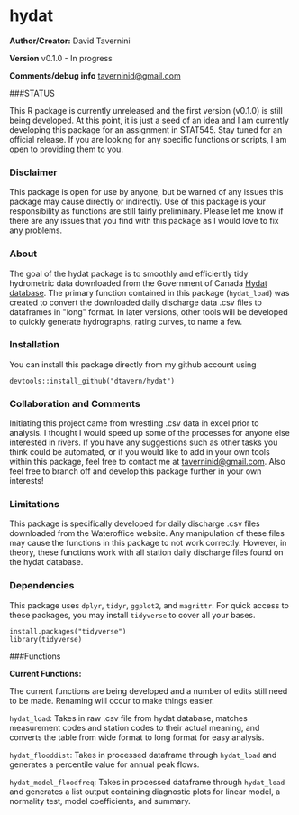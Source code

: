 # hydat

**Author/Creator:** David Tavernini

**Version** v0.1.0 - In progress

**Comments/debug info** taverninid@gmail.com

###STATUS

This R package is currently unreleased and the first version (v0.1.0) is still being developed. At this point, it is just a seed of an idea and I am currently developing this package for an assignment in STAT545. Stay tuned for an official release. If you are looking for any specific functions or scripts, I am open to providing them to you.

### Disclaimer

This package is open for use by anyone, but be warned of any issues this package may cause directly or indirectly. Use of this package is your responsibility as functions are still fairly preliminary. Please let me know if there are any issues that you find with this package as I would love to fix any problems.

### About

The goal of the hydat package is to smoothly and efficiently tidy hydrometric data downloaded from the Government of Canada [Hydat database](https://wateroffice.ec.gc.ca/search/search_e.html?sType=h2oArc). The primary function contained in this package (`hydat_load`) was created to convert the downloaded daily discharge data .csv files to dataframes in "long" format. In later versions, other tools will be developed to quickly generate hydrographs, rating curves, to name a few.

### Installation

You can install this package directly from my github account using 

```
devtools::install_github("dtavern/hydat")
```

### Collaboration and Comments

Initiating this project came from wrestling .csv data in excel prior to analysis. I thought I would speed up some of the processes for anyone else interested in rivers. If you have any suggestions such as other tasks you think could be automated, or if you would like to add in your own tools within this package, feel free to contact me at taverninid@gmail.com. Also feel free to branch off and develop this package further in your own interests!

### Limitations

This package is specifically developed for daily discharge .csv files downloaded from the Wateroffice website. Any manipulation of these files may cause the functions in this package to not work correctly. However, in theory, these functions work with all station daily discharge files found on the hydat database.

### Dependencies

This package uses `dplyr`, `tidyr`, `ggplot2`, and `magrittr`. For quick access to these packages, you may install `tidyverse` to cover all your bases.

```
install.packages("tidyverse")
library(tidyverse)
```

###Functions

**Current Functions:**

The current functions are being developed and a number of edits still need to be made. Renaming will occur to make things easier.

`hydat_load`: Takes in raw .csv file from hydat database, matches measurement codes and station codes to their actual meaning, and converts the table from wide format to long format for easy analysis.

`hydat_flooddist`: Takes in processed dataframe through `hydat_load` and generates a percentile value for annual peak flows.

`hydat_model_floodfreq`: Takes in processed dataframe through `hydat_load` and generates a list output containing diagnostic plots for linear model, a normality test, model coefficients, and summary.
